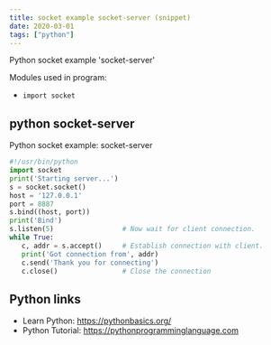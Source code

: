```yaml
---
title: socket example socket-server (snippet)
date: 2020-03-01
tags: ["python"]
---
```

Python socket example 'socket-server'


Modules used in program: 
* `import socket`

## python socket-server

Python socket example: socket-server

```python
#!/usr/bin/python
import socket
print('Starting server...')
s = socket.socket()
host = '127.0.0.1'
port = 8887
s.bind((host, port))
print('Bind')
s.listen(5)                 # Now wait for client connection.
while True:
   c, addr = s.accept()     # Establish connection with client.
   print('Got connection from', addr)
   c.send('Thank you for connecting')
   c.close()                # Close the connection

```

## Python links

- Learn Python: https://pythonbasics.org/
- Python Tutorial: https://pythonprogramminglanguage.com
